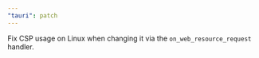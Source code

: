 ```yaml
---
"tauri": patch
---
```


Fix CSP usage on Linux when changing it via the `on_web_resource_request` handler.
